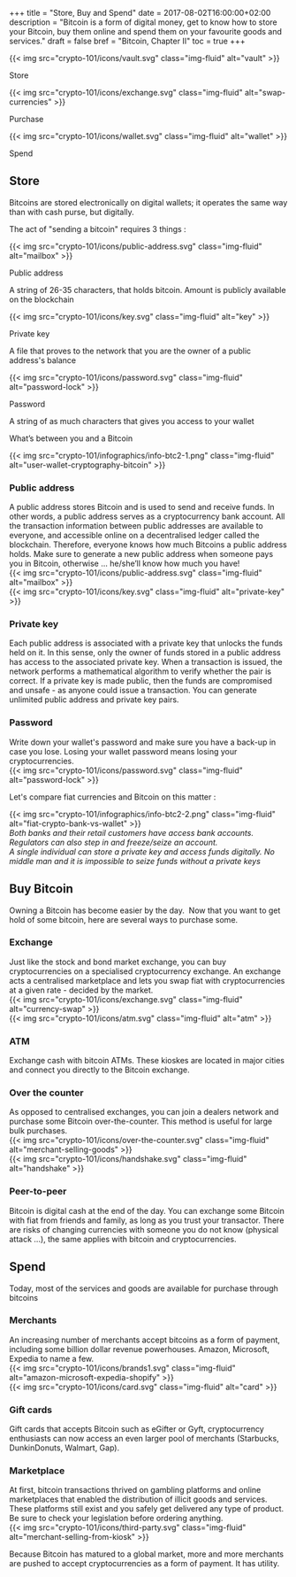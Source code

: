 +++
title = "Store, Buy and Spend"
date = 2017-08-02T16:00:00+02:00
description = "Bitcoin is a form of digital money, get to know how to store your Bitcoin, buy them online and spend them on your favourite goods and services."
draft = false
bref = "Bitcoin, Chapter II"
toc = true
+++


<div class="container my-3">
  <div class="row text-center">
    <div class="col">
     {{< img src="crypto-101/icons/vault.svg" class="img-fluid" alt="vault" >}}
     <p class="font-weight-bold">Store</p>
    </div>
    <div class="col">
     {{< img src="crypto-101/icons/exchange.svg" class="img-fluid" alt="swap-currencies" >}}
     <p class="font-weight-bold">Purchase</p>
    </div>
    <div class="col">
     {{< img src="crypto-101/icons/wallet.svg" class="img-fluid" alt="wallet" >}}
     <p class="font-weight-bold">Spend</p>
    </div>
  </div>
</div>



## Store



Bitcoins are stored electronically on digital wallets; it operates the same way than with cash purse, but digitally.

The act of "sending a bitcoin" requires 3 things :


<div class="container my-3">
  <div class="row text-center mb-3">
    <div class="col">
     {{< img src="crypto-101/icons/public-address.svg" class="img-fluid" alt="mailbox" >}}
     <p class="font-weight-bold">Public address</p>
     <p class="small">A string of 26-35 characters, that holds bitcoin. Amount is publicly available on the blockchain</p>
    </div>
    <div class="col">
     {{< img src="crypto-101/icons/key.svg" class="img-fluid" alt="key" >}}
     <p class="font-weight-bold">Private key</p>
     <p class="small">A file that proves to the network that you are the owner of a public address's balance</p>
    </div>
    <div class="col">
     {{< img src="crypto-101/icons/password.svg" class="img-fluid" alt="password-lock" >}}
     <p class="font-weight-bold">Password</p>
     <p class="small">A string of as much characters that gives you access to your wallet</p>
    </div>
  </div>
</div>



<p class="font-weight-bold text-center mt-4">What’s between you and a Bitcoin</p>


{{< img src="crypto-101/infographics/info-btc2-1.png" class="img-fluid" alt="user-wallet-cryptography-bitcoin" >}}







<div class="container my-4 align-items-center">
  <div class="row">
    <div class="col text-left">
      <h3>Public address</h3>
      A public address stores Bitcoin and is used to send and receive funds. In other words, a public address serves as a cryptocurrency bank account.
      All the transaction information between public addresses are available to everyone, and accessible online on a decentralised ledger called the blockchain.
      Therefore, everyone knows how much Bitcoins a public address holds. Make sure to generate a new public address when someone pays you in Bitcoin, otherwise … he/she’ll know how much you have!
    </div>
    <div class="col text-center">
      {{< img src="crypto-101/icons/public-address.svg" class="img-fluid" alt="mailbox" >}}
    </div>
  </div>
</div>






<div class="container my-4 align-items-center">
  <div class="row">
    <div class="col text-center">
      {{< img src="crypto-101/icons/key.svg" class="img-fluid" alt="private-key" >}}
    </div>
    <div class="col text-left">
      <h3>Private key</h3>
      Each public address is associated with a private key that unlocks the funds held on it.  In this sense, only the owner of funds stored in a public address has access to the associated private key. 
      When a transaction is issued, the network performs a mathematical algorithm to verify whether the pair is correct.  If a private key is made public, then the funds are compromised and unsafe - as anyone could issue a transaction.
      You can generate unlimited public address and private key pairs.
    </div>
  </div>
</div>






<div class="container my-4 align-items-center">
  <div class="row">
    <div class="col text-left">
     <h3>Password</h3>
      Write down your wallet's password and make sure you have a back-up in case you lose.
      Losing your wallet password means losing your cryptocurrencies.
    </div>
    <div class="col text-center">
      {{< img src="crypto-101/icons/password.svg" class="img-fluid" alt="password-lock" >}}
    </div>
  </div>
</div>


<p class="font-weight-bold text-center mt-4">Let's compare fiat currencies and Bitcoin on this matter :</p>

<div class="container my-4">
  <div class="row">
    <div class="col text-center">
      {{< img src="crypto-101/infographics/info-btc2-2.png" class="img-fluid" alt="fiat-crypto-bank-vs-wallet" >}}
    </div> 
  </div>
  <div class="row text-center small">
    <div class="col">
     <em>Both banks and their retail customers have access bank accounts.</em>
     <em>Regulators can also step in and freeze/seize an account.</em>
    </div> 
    <div class="col">
      <em>A single individual can store a private key and access funds digitally.</em>
      <em>No middle man and it is impossible to seize funds without a private keys</em>
    </div>
  </div>




## Buy Bitcoin



Owning a Bitcoin has become easier by the day. 
Now that you want to get hold of some bitcoin, here are several ways to purchase some.





<div class="container my-3">
  <div class="row align-items-center">
    <div class="col text-left">
     <h3>Exchange</h3>
      Just like the stock and bond market exchange, you can buy cryptocurrencies on a specialised cryptocurrency exchange. An exchange acts a centralised marketplace and lets you swap fiat with cryptocurrencies at a given rate - decided by the market.
    </div>
    <div class="col text-center">
       {{< img src="crypto-101/icons/exchange.svg" class="img-fluid" alt="currency-swap" >}}
    </div>
  </div>
</div>




<div class="container my-3">
  <div class="row align-items-center">
    <div class="col text-center">
       {{< img src="crypto-101/icons/atm.svg" class="img-fluid" alt="atm" >}}
    </div>
    <div class="col text-left">
    <h3>ATM</h3>
      Exchange cash with bitcoin ATMs. These kioskes are located in major cities and connect you directly to the Bitcoin exchange.
    </div>
  </div>
</div>


 


<div class="container my-3">
  <div class="row align-items-center">
    <div class="col text-left">
    <h3>Over the counter</h3>
      As opposed to centralised exchanges, you can join a dealers network and purchase some Bitcoin over-the-counter. This method is useful for large bulk purchases.
    </div>
    <div class="col text-center">
       {{< img src="crypto-101/icons/over-the-counter.svg" class="img-fluid" alt="merchant-selling-goods" >}}
    </div>
  </div>
</div>






<div class="container my-3">
  <div class="row align-items-center">
    <div class="col text-center">
       {{< img src="crypto-101/icons/handshake.svg" class="img-fluid" alt="handshake" >}}
    </div>
    <div class="col text-left">
    <h3>Peer-to-peer</h3>
     Bitcoin is digital cash at the end of the day. You can exchange some Bitcoin with fiat from friends and family, as long as you trust your transactor. There are risks of changing currencies with someone you do not know (physical attack ...), the same applies with bitcoin and cryptocurrencies.
    </div>
  </div>
</div>





## Spend




Today, most of the services and goods are available for purchase through bitcoins





<div class="container">
  <div class="row align-items-center">
    <div class="col text-left">
    <h3>Merchants</h3>
     An increasing number of merchants accept bitcoins as a form of payment, including some billion dollar revenue powerhouses. Amazon, Microsoft, Expedia to name a few.
    </div>
    <div class="col text-center">
       {{< img src="crypto-101/icons/brands1.svg" class="img-fluid" alt="amazon-microsoft-expedia-shopify" >}}
    </div>
  </div>
</div>





<div class="container">
  <div class="row align-items-center">
    <div class="col text-center">
     {{< img src="crypto-101/icons/card.svg" class="img-fluid" alt="card" >}}
    </div>
    <div class="col text-left">
    <h3>Gift cards</h3>
     Gift cards that accepts Bitcoin such as eGifter or Gyft, cryptocurrency enthusiasts can now access an even larger pool of merchants (Starbucks, DunkinDonuts, Walmart, Gap). 
    </div>
  </div>
</div>





<div class="container">
  <div class="row align-items-center">
    <div class="col text-left">
    <h3>Marketplace</h3>
    At first, bitcoin transactions thrived on gambling platforms and online marketplaces that enabled the distribution of illicit goods and services. These platforms still exist and you safely get delivered any type of product. Be sure to check your legislation before ordering anything.
    </div>
    <div class="col text-center">
     {{< img src="crypto-101/icons/third-party.svg" class="img-fluid" alt="merchant-selling-from-kiosk" >}}
    </div>
  </div>
</div>


Because Bitcoin has matured to a global market, more and more merchants are pushed to accept cryptocurrencies as a form of payment.
It has utility.
